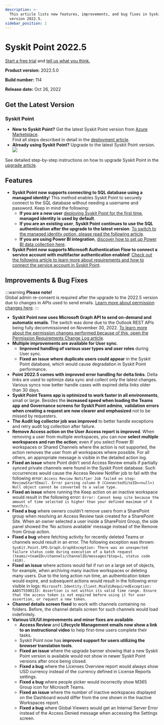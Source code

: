 ```yaml
---
description: >-
  This article lists new features, improvements, and bug fixes in Syskit Point
  version 2022.5.
sidebar_position: 2
---
```


# Syskit Point 2022.5

[Start a free trial](https://www.syskit.com/products/point/free-trial/) and [tell us what you think.](https://www.syskit.com/company/contact-us/)

**Product version:** 2022.5.0

**Build number:** 114

**Release date:** Oct 26, 2022

## Get the Latest Version

### Syskit Point

* **New to Syskit Point?** Get the latest Syskit Point version from [Azure Marketplace](https://azuremarketplace.microsoft.com/en-us/marketplace/apps/syskitltd.syskit\_point).\
  Find all steps described in detail in the [deployment article](../../../set-up-point-enterprise/deployment/deploy-syskit-point.md).
* **Already using Syskit Point?** Upgrade to the latest Syskit Point version.\
  [![](https://aka.ms/deploytoazurebutton)](https://portal.azure.com/#create/Microsoft.Template/uri/https%3A%2F%2Fsyskitassetsstorage.blob.core.windows.net%2Fpoint%2FARMTemplates%2FPointUpdateDeploy%2FPointUpdateTemplate.json)

See detailed step-by-step instructions on how to upgrade Syskit Point in the [upgrade article](../../../set-up-point-enterprise/deployment/upgrade-syskit-point.md).

## Features

* **Syskit Point now supports connecting to SQL database using a managed identity**! This method enables Syskit Point to securely connect to the SQL database without needing a username and password. Keep in mind the following:
  * **If you are a new user** [deploying Syskit Point for the first time](../../../set-up-point-enterprise/deployment/deploy-syskit-point.md), **managed identity is used by default**.
  * **If you are an existing user**, **Syskit Point continues to use the SQL authentication after the upgrade to the latest version**. [To switch to the managed identity option, please read the following article](../../../configuration/upgrade-SQL-to-managed-identity-authentication.md).
  * **If you are using Power BI integration**, [discover how to set up Power BI data collection here](../../../power-platform/enable-powerBI-data-collection.md).
* **Syskit Point now supports Microsoft Authentication Flow to connect a service account with multifactor authentication enabled**! [Check out the following article to learn more about requirements and how to connect the service account in Syskit Point](../../../configuration/connect-service-account.md).

## Improvements & Bug Fixes

:::warning
**Please note!**\
Global admin re-consent is required after the upgrade to the 2022.5 version due to changes in APIs used to send emails. [Learn more about permission changes here](../../../requirements/permission-requirements-change-log.md#syskit-point-20225).
:::

* **Syskit Point now uses Microsoft Graph API to send on-demand and automatic emails**. The switch was done due to the Outlook REST APIs being fully decommissioned on November 30, 2022. [To learn more about the permission changes performed because of this, open the Permission Requirements Change Log article](../../../requirements/permission-requirements-change-log.md).
* **Multiple improvements are available for User sync**.
  * **Improved handling of various user types and user roles** during User sync.
  * **Fixed an issue where duplicate users could appear** in the Syskit Point database, which would cause degradation in Syskit Point performance.
* **Point 2022.5 comes with improved error handling for delta links**. Delta links are used to optimize data sync and collect only the latest changes. Various syncs now better handle cases with expired delta links older than 30 days.
* **Syskit Point Teams app is optimized to work faster in all environments**, small or large. Besides the **increased speed when loading the Teams app and Governance screens for Syskit Point admins**, **validation errors when creating a request are now clearer and emphasized** not to be missed by requesters.
* **The Audit log collector job was improved** to better handle exceptions and retry audit log collection after failure.
* **Remove Access action on the User Access report is improved**. When removing a user from multiple workspaces, you can now **select multiple workspaces and run the action**; even if you select Power BI workspaces or Shared Channels where the action is not supported, the action removes the user from all workspaces where possible. For all others, an appropriate message is visible in the detailed action log.
* **Fixed an issue** where Point didn’t send Access Review emails if partially synced private channels were found in the Syskit Point database. Such occurrences would cause the Access Review Notifier job to fail with the following error: `Access Review Notifier Job failed on step: ReviewStartEmail. Error parsing column 0 (ConnectedSiteID=<null>) Null object cannot be converted to a value type.`
* **Fixed an issue** where running the Keep action on an inactive workspace would result in the following error: `Error: Cannot keep site because the amount of time selected is higher than your defined maximum of X month/s.`
* **Fixed a bug** where owners couldn’t remove users from a SharePoint group when resolving an Access Review task created for a SharePoint Site. When an owner selected a user inside a SharePoint Group, the side panel showed the ‘No actions available’ message instead of the Remove from Group action.
* **Fixed a bug** where fetching activity for recently deleted Teams or channels would result in an error. The following exception was thrown: `SysKit.Point.SPO.Graph.GraphException: There was an unexpected failure status code during execution of a batch request (teams/<teamID>/channels/channelID/messages?$top=1, status code (410).`
* **Fixed an issue** where actions would fail if run on a large set of objects, for example, when archiving many inactive workspaces or deleting many users. Due to the long action run time, an authentication token would expire, and subsequent actions would result in the following error visible in logs: `Microsoft.Identity.Client.MsalUiRequiredException: AADSTS500133: Assertion is not within its valid time range. Ensure that the access token is not expired before using it for user assertion, or request a new token.`
* **Channel details screen fixed** to work with channels containing no folders. Before, the channel details screen for such channels would load indefinitely.
* **Various UX/UI improvements and minor fixes are available**.
  * **Access Review** and **Lifecycle Management emails now show a link to an instructional video** to help first-time users complete their tasks.
  * Syskit Point now has **improved support for users utilizing the browser translation tools**.
  * **Fixed an issue** where the upgrade banner showing that a new Syskit Point version is available would not show in newer Syskit Point versions after once being closed.
  * **Fixed a bug** where the Licenses Overview report would always show USD currency instead of the currency defined in License Reports settings.
  * **Fixed a bug** where people picker would incorrectly show M365 Group icon for Microsoft Teams.
  * **Fixed an issue** where the number of inactive workspaces displayed on the Dashboard would differ from the one shown in the Inactive Workspaces report.
  * **Fixed a bug** where Global Viewers would get an Internal Server Error instead of the Access Denied message when accessing the Settings screen.
